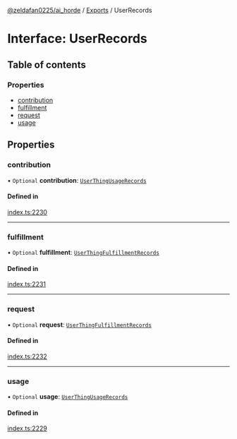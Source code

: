[@zeldafan0225/ai_horde](../README.md) / [Exports](../modules.md) / UserRecords

# Interface: UserRecords

## Table of contents

### Properties

- [contribution](UserRecords.md#contribution)
- [fulfillment](UserRecords.md#fulfillment)
- [request](UserRecords.md#request)
- [usage](UserRecords.md#usage)

## Properties

### contribution

• `Optional` **contribution**: [`UserThingUsageRecords`](UserThingUsageRecords.md)

#### Defined in

[index.ts:2230](https://github.com/ZeldaFan0225/ai_horde/blob/9b3ae88/index.ts#L2230)

___

### fulfillment

• `Optional` **fulfillment**: [`UserThingFulfillmentRecords`](UserThingFulfillmentRecords.md)

#### Defined in

[index.ts:2231](https://github.com/ZeldaFan0225/ai_horde/blob/9b3ae88/index.ts#L2231)

___

### request

• `Optional` **request**: [`UserThingFulfillmentRecords`](UserThingFulfillmentRecords.md)

#### Defined in

[index.ts:2232](https://github.com/ZeldaFan0225/ai_horde/blob/9b3ae88/index.ts#L2232)

___

### usage

• `Optional` **usage**: [`UserThingUsageRecords`](UserThingUsageRecords.md)

#### Defined in

[index.ts:2229](https://github.com/ZeldaFan0225/ai_horde/blob/9b3ae88/index.ts#L2229)
